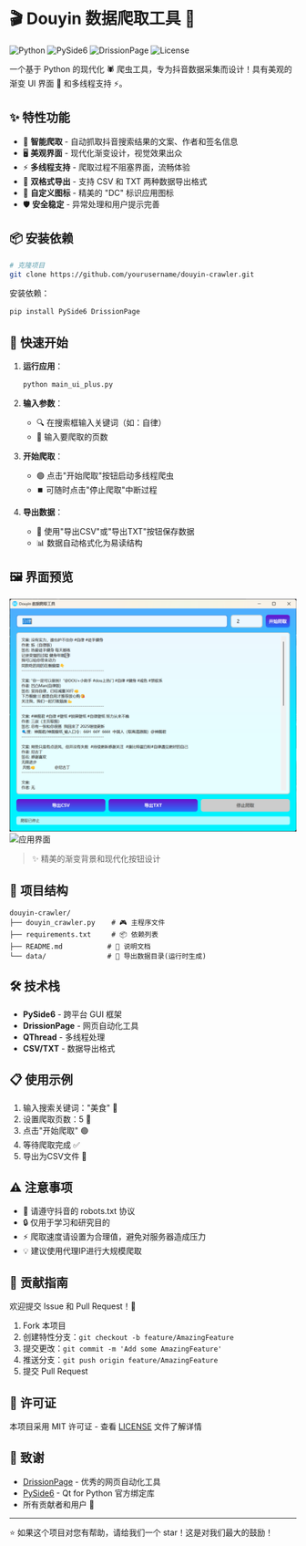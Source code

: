 # 🎬 Douyin 数据爬取工具 🚀

![Python](https://img.shields.io/badge/Python-3.8%2B-blue?style=for-the-badge&logo=python)
![PySide6](https://img.shields.io/badge/PySide6-GUI%20Framework-green?style=for-the-badge&logo=qt)
![DrissionPage](https://img.shields.io/badge/DrissionPage-Web%20Automation-orange?style=for-the-badge)
![License](https://img.shields.io/badge/License-MIT-yellow?style=for-the-badge)

一个基于 Python 的现代化 🕷️ 爬虫工具，专为抖音数据采集而设计！具有美观的渐变 UI 界面 🎨 和多线程支持 ⚡。

## ✨ 特性功能

- 🎯 **智能爬取** - 自动抓取抖音搜索结果的文案、作者和签名信息
- 🖥️ **美观界面** - 现代化渐变设计，视觉效果出众
- ⚡ **多线程支持** - 爬取过程不阻塞界面，流畅体验
- 💾 **双格式导出** - 支持 CSV 和 TXT 两种数据导出格式
- 🎨 **自定义图标** - 精美的 "DC" 标识应用图标
- 🛡️ **安全稳定** - 异常处理和用户提示完善

## 📦 安装依赖

```bash
# 克隆项目
git clone https://github.com/yourusername/douyin-crawler.git


```

安装依赖：

```bash
pip install PySide6 DrissionPage
```

## 🚀 快速开始

1. **运行应用**：
   ```bash
   python main_ui_plus.py
   ```

2. **输入参数**：
   - 🔍 在搜索框输入关键词（如：自律）
   - 📄 输入要爬取的页数

3. **开始爬取**：
   - 🟢 点击"开始爬取"按钮启动多线程爬虫
   - ⏹️ 可随时点击"停止爬取"中断过程

4. **导出数据**：
   - 💾 使用"导出CSV"或"导出TXT"按钮保存数据
   - 📊 数据自动格式化为易读结构

## 🖼️ 界面预览
![wechat_2025-08-26_164011_277.png](ui_img/wechat_2025-08-26_164011_277.png)
![应用界面](https://via.placeholder.com/800x500.png?text=Douyin+数据爬取工具界面预览)

> ✨ 精美的渐变背景和现代化按钮设计

## 📁 项目结构

```
douyin-crawler/
├── douyin_crawler.py    # 🎮 主程序文件
├── requirements.txt     # 📦 依赖列表
├── README.md           # 📖 说明文档
└── data/               # 💾 导出数据目录(运行时生成)
```

## 🛠️ 技术栈

- **PySide6** - 跨平台 GUI 框架
- **DrissionPage** - 网页自动化工具
- **QThread** - 多线程处理
- **CSV/TXT** - 数据导出格式

## 📋 使用示例

1. 输入搜索关键词："美食" 🍜
2. 设置爬取页数：5 📄
3. 点击"开始爬取" 🟢
4. 等待爬取完成 ✅
5. 导出为CSV文件 💾

## ⚠️ 注意事项

- 🚨 请遵守抖音的 robots.txt 协议
- 🔒 仅用于学习和研究目的
- ⚡ 爬取速度请设置为合理值，避免对服务器造成压力
- 💡 建议使用代理IP进行大规模爬取

## 🤝 贡献指南

欢迎提交 Issue 和 Pull Request！🎉

1. Fork 本项目
2. 创建特性分支：`git checkout -b feature/AmazingFeature`
3. 提交更改：`git commit -m 'Add some AmazingFeature'`
4. 推送分支：`git push origin feature/AmazingFeature`
5. 提交 Pull Request

## 📄 许可证

本项目采用 MIT 许可证 - 查看 [LICENSE](LICENSE) 文件了解详情

## 🙏 致谢

- [DrissionPage](https://github.com/g1879/DrissionPage) - 优秀的网页自动化工具
- [PySide6](https://www.qt.io/qt-for-python) - Qt for Python 官方绑定库
- 所有贡献者和用户 🎊

---

⭐ 如果这个项目对您有帮助，请给我们一个 star！这是对我们最大的鼓励！